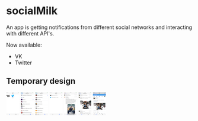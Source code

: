 # socialMilk
An app is getting notifications from different social networks and interacting with different API's.

Now available:
- VK
- Twitter

Temporary design
-------------------

![alt tag](https://github.com/Kirillzzy/socialMilk/blob/master/screenshots/apps.png)
![alt tag](https://github.com/Kirillzzy/socialMilk/blob/master/screenshots/groupsVK.png)
![alt tag](https://github.com/Kirillzzy/socialMilk/blob/master/screenshots/peopleTwitter.png)
![alt tag](https://github.com/Kirillzzy/socialMilk/blob/master/screenshots/settings.png)
![alt tag](https://github.com/Kirillzzy/socialMilk/blob/master/screenshots/vkTimeline.png)
![alt tag](https://github.com/Kirillzzy/socialMilk/blob/master/screenshots/twitterTimeline.png)
![alt tag](https://github.com/Kirillzzy/socialMilk/blob/master/screenshots/webView.png)


